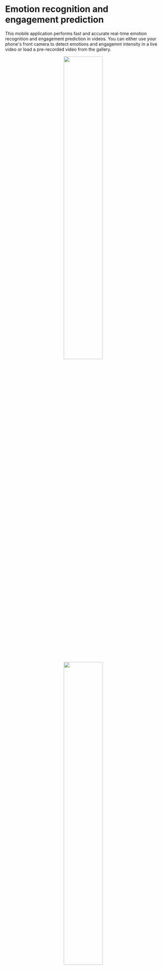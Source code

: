 # Emotion recognition and engagement prediction
This mobile application performs fast and accurate real-time emotion recognition and engagement prediction in videos. You can either use your phone's front camera to detect emotions and engagemnt intensity in a live video or load a pre-recorded video from the gallery. 

<p align="center">
  <img width="50%" lign="center" src="emotion.gif"/>
  <img width="50%" lign="center" src="engagement.gif"/>
</p>
